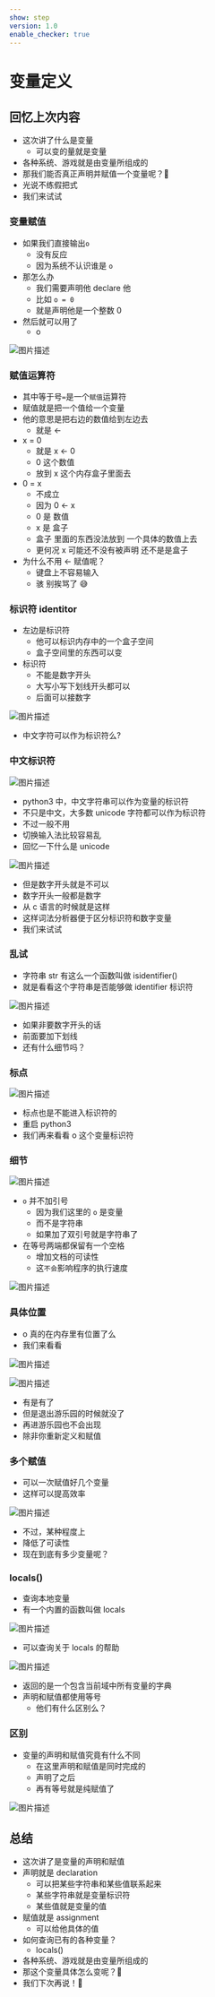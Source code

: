 ```yaml
---
show: step
version: 1.0
enable_checker: true
---
```


# 变量定义

## 回忆上次内容

- 这次讲了什么是变量
  - 可以变的量就是变量
- 各种系统、游戏就是由变量所组成的
- 那我们能否真正声明并赋值一个变量呢？🤔
- 光说不练假把式
- 我们来试试

### 变量赋值

- 如果我们直接输出`o`
  - 没有反应
  - 因为系统不认识谁是 `o`
- 那怎么办
  - 我们需要声明他 declare 他
  - 比如 `o = 0`
  - 就是声明他是一个整数 0
- 然后就可以用了
  - o

![图片描述](https://doc.shiyanlou.com/courses/uid1190679-20210815-1628994519509)

### 赋值运算符

- 其中等于号`=`是一个`赋值`运算符
- 赋值就是把一个值给一个变量
- 他的意思是把右边的数值给到左边去
  - 就是 ←
- x = 0
  - 就是 x ← 0
  - 0 这个数值
  - 放到 x 这个内存盒子里面去
- 0 = x
  - 不成立
  - 因为 0 ← x
  - 0 是 数值
  - x 是 盒子
  - 盒子 里面的东西没法放到 一个具体的数值上去
  - 更何况 x 可能还不没有被声明 还不是是盒子
- 为什么不用 ← 赋值呢？
  - 键盘上不容易输入
  - 骇 别挨骂了 😅

### 标识符 identitor

- 左边是标识符
  - 他可以标识内存中的一个盒子空间
  - 盒子空间里的东西可以变
- 标识符
  - 不能是数字开头
  - 大写小写下划线开头都可以
  - 后面可以接数字

![图片描述](https://doc.shiyanlou.com/courses/uid1190679-20210815-1628996611316)

- 中文字符可以作为标识符么?

### 中文标识符

![图片描述](https://doc.shiyanlou.com/courses/uid1190679-20210815-1629010623792)

- python3 中，中文字符串可以作为变量的标识符
- 不只是中文，大多数 unicode 字符都可以作为标识符
- 不过一般不用
- 切换输入法比较容易乱
- 回忆一下什么是 unicode

![图片描述](https://doc.shiyanlou.com/courses/uid1190679-20210815-1629011500986)

- 但是数字开头就是不可以
- 数字开头一般都是数字
- 从 c 语言的时候就是这样
- 这样词法分析器便于区分标识符和数字变量
- 我们来试试

### 乱试

- 字符串 str 有这么一个函数叫做 isidentifier()
- 就是看看这个字符串是否能够做 identifier 标识符

![图片描述](https://doc.shiyanlou.com/courses/uid1190679-20210914-1631614515513)

- 如果非要数字开头的话
- 前面要加下划线
- 还有什么细节吗？

### 标点

![图片描述](https://doc.shiyanlou.com/courses/uid1190679-20210914-1631614641015)

- 标点也是不能进入标识符的
- 重启 python3
- 我们再来看看 o 这个变量标识符

### 细节

![图片描述](https://doc.shiyanlou.com/courses/uid1190679-20210815-1628994519509)

- `o` 并不加引号
  - 因为我们这里的 `o` 是变量
  - 而不是字符串
  - 如果加了双引号就是字符串了
- 在等号两端都保留有一个空格
  - 增加文档的可读性
  - 这`不会`影响程序的执行速度

![图片描述](https://doc.shiyanlou.com/courses/uid1190679-20210815-1628995013547)

### 具体位置

- o 真的在内存里有位置了么
- 我们来看看

![图片描述](https://doc.shiyanlou.com/courses/uid1190679-20210815-1628995186862)

![图片描述](https://doc.shiyanlou.com/courses/uid1190679-20210815-1628995236339)

- 有是有了
- 但是退出游乐园的时候就没了
- 再进游乐园也不会出现
- 除非你重新定义和赋值

### 多个赋值

- 可以一次赋值好几个变量
- 这样可以提高效率

![图片描述](https://doc.shiyanlou.com/courses/uid1190679-20210815-1629012170924)

- 不过，某种程度上
- 降低了可读性
- 现在到底有多少变量呢？

### locals()

- 查询本地变量
- 有一个内置的函数叫做 locals

![图片描述](https://doc.shiyanlou.com/courses/uid1190679-20210815-1629012200562)

- 可以查询关于 locals 的帮助

![图片描述](https://doc.shiyanlou.com/courses/uid1190679-20210815-1629012206686)

- 返回的是一个包含当前域中所有变量的字典
- 声明和赋值都使用等号
  - 他们有什么区别么？

### 区别

- 变量的声明和赋值究竟有什么不同
  - 在这里声明和赋值是同时完成的
  - 声明了之后
  - 再有等号就是纯赋值了

![图片描述](https://doc.shiyanlou.com/courses/uid1190679-20211022-1634900301132)

## 总结

- 这次讲了是变量的声明和赋值
- 声明就是 declaration
  - 可以把某些字符串和某些值联系起来
  - 某些字符串就是变量标识符
  - 某些值就是变量的值
- 赋值就是 assignment
  - 可以给他具体的值
- 如何查询已有的各种变量？
  - locals()
- 各种系统、游戏就是由变量所组成的
- 那这个变量具体怎么变呢？🤔
- 我们下次再说！👋
